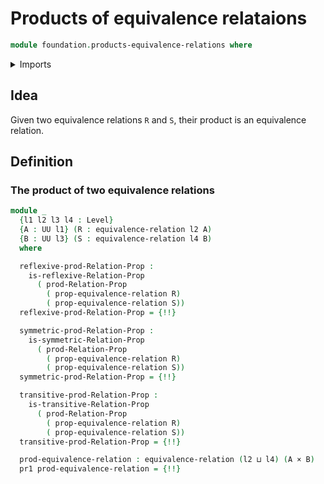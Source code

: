 # Products of equivalence relataions

```agda
module foundation.products-equivalence-relations where
```

<details><summary>Imports</summary>

```agda
open import foundation.binary-relations
open import foundation.dependent-pair-types
open import foundation.products-binary-relations
open import foundation.universe-levels

open import foundation-core.cartesian-product-types
open import foundation-core.equivalence-relations
```

</details>

## Idea

Given two equivalence relations `R` and `S`, their product is an equivalence
relation.

## Definition

### The product of two equivalence relations

```agda
module _
  {l1 l2 l3 l4 : Level}
  {A : UU l1} (R : equivalence-relation l2 A)
  {B : UU l3} (S : equivalence-relation l4 B)
  where

  reflexive-prod-Relation-Prop :
    is-reflexive-Relation-Prop
      ( prod-Relation-Prop
        ( prop-equivalence-relation R)
        ( prop-equivalence-relation S))
  reflexive-prod-Relation-Prop = {!!}

  symmetric-prod-Relation-Prop :
    is-symmetric-Relation-Prop
      ( prod-Relation-Prop
        ( prop-equivalence-relation R)
        ( prop-equivalence-relation S))
  symmetric-prod-Relation-Prop = {!!}

  transitive-prod-Relation-Prop :
    is-transitive-Relation-Prop
      ( prod-Relation-Prop
        ( prop-equivalence-relation R)
        ( prop-equivalence-relation S))
  transitive-prod-Relation-Prop = {!!}

  prod-equivalence-relation : equivalence-relation (l2 ⊔ l4) (A × B)
  pr1 prod-equivalence-relation = {!!}
```
